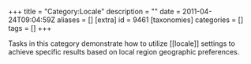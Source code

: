+++
title = "Category:Locale"
description = ""
date = 2011-04-24T09:04:59Z
aliases = []
[extra]
id = 9461
[taxonomies]
categories = []
tags = []
+++

Tasks in this category demonstrate how to utilize [[locale]] settings to achieve specific results based on local region geographic preferences.
